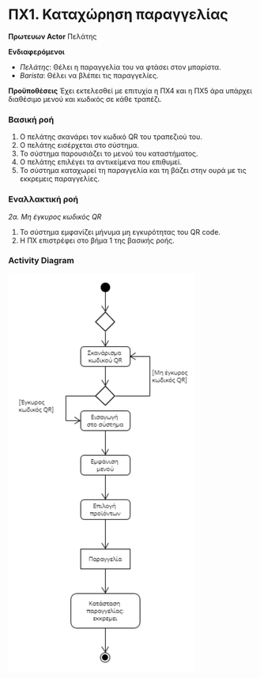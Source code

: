 # ΠΧ1. Καταχώρηση παραγγελίας

**Πρωτευων Actor** Πελάτης

**Ενδιαφερόμενοι**
- _Πελάτης_: Θέλει η παραγγελία του να φτάσει στον μπαρίστα.
- _Barista_: Θέλει να βλέπει τις παραγγελίες.

**Προϋποθέσεις** Έχει εκτελεσθεί με επιτυχία η ΠΧ4 και η ΠΧ5 άρα υπάρχει διαθέσιμο μενού και κωδικός σε κάθε τραπέζι.

### Βασική ροή
1. Ο πελάτης σκανάρει τον κωδικό QR του τραπεζιού του.
2. Ο πελάτης εισέρχεται στο σύστημα.
3. Το σύστημα παρουσιάζει το μενού του καταστήματος.
4. Ο πελάτης επιλέγει τα αντικείμενα που επιθυμεί.
5. Το σύστημα καταχωρεί τη παραγγελία και τη βάζει στην ουρά με τις εκκρεμεις παραγγελίες.

### Εναλλακτική ροή

*2α. Μη έγκυρος κωδικός QR*
1. Το σύστημα εμφανίζει μήνυμα μη εγκυρότητας του QR code.
2. H ΠΧ επιστρέφει στο βήμα 1 της βασικής ροής.

### Activity Diagram
![ΠΧ1 - Διάγραμμα Δραστηριότητας](../markdown/uml/requirements/activity-client-order.png)
